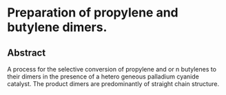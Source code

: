 # Preparation of propylene and butylene dimers.

## Abstract
A process for the selective conversion of propylene and or n butylenes to their dimers in the presence of a hetero geneous palladium cyanide catalyst. The product dimers are predominantly of straight chain structure.
